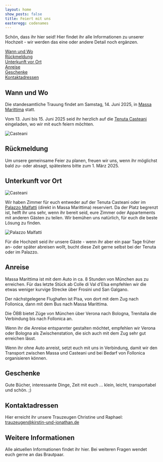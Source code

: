 ```yaml
---
layout: home
show_posts: false
title: Feiert mit uns
easteregg: codenames
---
```


Schön, dass ihr hier seid! Hier findet ihr alle Informationen zu unserer Hochzeit - wir werden das eine oder andere Detail noch ergänzen.

[Wann und Wo](#wann-und-wo)   
[Rückmeldung](#rückmeldung)  
[Unterkunft vor Ort](#unterkunft-vor-ort)  
[Anreise](#anreise)  
[Geschenke](#geschenke)  
[Kontaktadressen](#kontaktadressen)


## Wann und Wo

Die standesamtliche Trauung findet am Samstag, 14. Juni 2025, in [Massa Marittima](https://www.google.com/maps/place/Municipality+of+Massa+Marittima/@43.0504119,10.8880151,20.78z/data=!3m1!5s0x1329eea87a186e11:0xc0810b2e46394cfc!4m15!1m8!3m7!1s0x1329ec02565ae7e5:0x8486199bd0c53120!2s58024+Massa+Marittima,+Grosseto,+Italien!3b1!8m2!3d43.0484939!4d10.8876394!16zL20vMDkwbmgx!3m5!1s0x1329ec04bf87e9af:0x69f3345154f94833!8m2!3d43.0504537!4d10.8880899!16s%2Fg%2F121dvj2b?entry=ttu&g_ep=EgoyMDI0MTExMy4xIKXMDSoASAFQAw%3D%3D) statt.

Vom 13. Juni bis 15. Juni 2025 seid ihr herzlich auf die [Tenuta Casteani](https://www.casteani.it/de/) eingeladen, wo wir mit euch feiern möchten.

<img src="{{site.baseurl | prepend: site.url}}/assets/img/casteani.png" alt="Casteani" />

## Rückmeldung

Um unsere gemeinsame Feier zu planen, freuen wir uns, wenn ihr möglichst bald zu- oder absagt, spätestens bitte zum 1. März 2025.

## Unterkunft vor Ort

<img src="{{site.baseurl | prepend: site.url}}/assets/img/casteani_unterkunft.png" alt="Casteani" />

Wir haben Zimmer für euch entweder auf der Tenuta Casteani oder im [Palazzo Malfatti](https://www.palazzomalfattiresidenzadepoca.com/?lang=en) (direkt in Massa Marittima) reserviert. 
Da der Platz begrenzt ist, helft ihr uns sehr, wenn ihr bereit seid, eure Zimmer oder Appartements mit anderen Gästen zu teilen. 
Wir bemühen uns natürlich, für euch die beste Lösung zu finden.

<img src="{{site.baseurl | prepend: site.url}}/assets/img/palazzo_malfatti.png" alt="Palazzo Malfatti" />


Für die Hochzeit seid ihr unsere Gäste - wenn ihr aber ein paar Tage früher an- oder später abreisen wollt, bucht diese Zeit gerne selbst bei der Tenuta oder im Palazzo.


## Anreise

Massa Marittima ist mit dem Auto in ca. 8 Stunden von München aus zu erreichen. 
Für das letzte Stück ab Colle di Val d'Elsa empfehlen wir die etwas weniger 
kurvige Strecke über Frosini und San Galgano.

Der nächstgelegene Flughafen ist Pisa, von dort mit dem Zug nach Follonica, dann mit dem Bus nach Massa Marittima.

Die ÖBB bietet Züge von München über Verona nach Bologna, Trenitalia die Verbindung bis nach Follonica an.

Wenn ihr die Anreise entspannter gestalten möchtet, empfehlen wir Verona oder Bologna als Zwischenstation, die sich auch mit dem Zug sehr gut erreichen lässt.

Wenn ihr ohne Auto anreist, setzt euch mit uns in Verbindung, damit wir den Transport zwischen Massa und Casteani und bei Bedarf von Follonica organisieren können.

## Geschenke

Gute Bücher, interessante Dinge, Zeit mit euch ... klein, leicht, transportabel und schön. ;)


<!--
## Informationen über die Gegend

Wir haben eine [Seite]({{site.baseurl | prepend: site.url}}{% link activities.md %}) mit Informationen über Massa Marittima und die Umgebung für euch zusammen gestellt.

-->

## Kontaktadressen

Hier erreicht ihr unsere Trauzeugen Christine und Raphael: [trauzeugen@kirstin-und-jonathan.de](mailto:trauzeugen@kirstin-und-jonathan.de)


## Weitere Informationen

Alle aktuellen Informationen findet ihr hier. Bei weiteren Fragen wendet euch gerne an das Brautpaar. 
